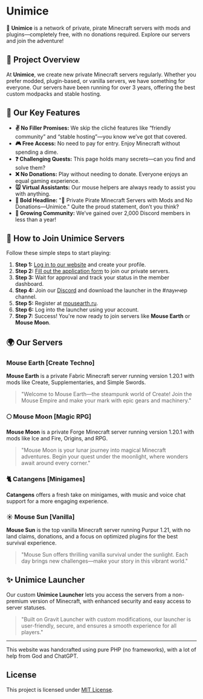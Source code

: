 # Unimice

🔮 **Unimice** is a network of private, pirate Minecraft servers with mods and plugins—completely free, with no donations required. Explore our servers and join the adventure!

## 🚀 Project Overview

At **Unimice**, we create new private Minecraft servers regularly. Whether you prefer modded, plugin-based, or vanilla servers, we have something for everyone. Our servers have been running for over 3 years, offering the best custom modpacks and stable hosting.

## 🌟 Our Key Features

- **✌️ No Filler Promises:** We skip the cliché features like “friendly community” and “stable hosting”—you know we’ve got that covered.
- **🎮 Free Access:** No need to pay for entry. Enjoy Minecraft without spending a dime.
- **❓ Challenging Quests:** This page holds many secrets—can you find and solve them?
- **❌ No Donations:** Play without needing to donate. Everyone enjoys an equal gaming experience.
- **🐭 Virtual Assistants:** Our mouse helpers are always ready to assist you with anything.
- **🎉 Bold Headline:** "🔮 Private Pirate Minecraft Servers with Mods and No Donations—Unimice." Quite the proud statement, don’t you think?
- **🚀 Growing Community:** We’ve gained over 2,000 Discord members in less than a year!

## 📝 How to Join Unimice Servers

Follow these simple steps to start playing:

1. **Step 1:** [Log in to our website](#) and create your profile.
2. **Step 2:** [Fill out the application form](#) to join our private servers.
3. **Step 3:** Wait for approval and track your status in the member dashboard.
4. **Step 4:** Join our [Discord](#) and download the launcher in the #лаунчер channel.
5. **Step 5:** Register at [mousearth.ru](#).
6. **Step 6:** Log into the launcher using your account.
7. **Step 7:** Success! You're now ready to join servers like **Mouse Earth** or **Mouse Moon**.

## 🌍 Our Servers

### Mouse Earth [Create Techno]
**Mouse Earth** is a private Fabric Minecraft server running version 1.20.1 with mods like Create, Supplementaries, and Simple Swords.

> "Welcome to Mouse Earth—the steampunk world of Create! Join the Mouse Empire and make your mark with epic gears and machinery."

### 🌕 Mouse Moon [Magic RPG]
**Mouse Moon** is a private Forge Minecraft server running version 1.20.1 with mods like Ice and Fire, Origins, and RPG.

> "Mouse Moon is your lunar journey into magical Minecraft adventures. Begin your quest under the moonlight, where wonders await around every corner."

### 🐈 Catangens [Minigames]
**Catangens** offers a fresh take on minigames, with music and voice chat support for a more engaging experience.

### ☀️ Mouse Sun [Vanilla]
**Mouse Sun** is the top vanilla Minecraft server running Purpur 1.21, with no land claims, donations, and a focus on optimized plugins for the best survival experience.

> "Mouse Sun offers thrilling vanilla survival under the sunlight. Each day brings new challenges—make your story in this vibrant world."

## ✨ Unimice Launcher

Our custom **Unimice Launcher** lets you access the servers from a non-premium version of Minecraft, with enhanced security and easy access to server statuses.

> "Built on Gravit Launcher with custom modifications, our launcher is user-friendly, secure, and ensures a smooth experience for all players."

---

This website was handcrafted using pure PHP (no frameworks), with a lot of help from God and ChatGPT.

## License
This project is licensed under [MIT License](#).

